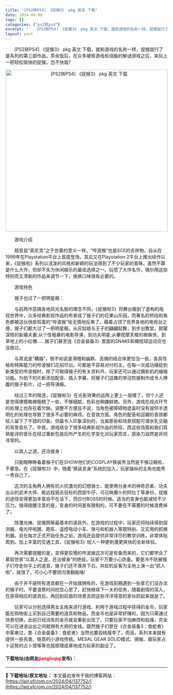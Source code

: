 ```yaml
---
title: "[PS2转PS4] 《捉猴3》 pkg 英文 下载"
date: 2024-04-08
tags: []
categories: ["ps2转ps4"]
excerpt: "　　[PS2转PS4] 《捉猴3》 pkg 英文 下载，就和游戏的名称一样，捉猴就行了是系列的第三部作品，茶余饭后，在众多硬核游戏和烧脑的解谜游戏之后，来玩上一把轻松愉快的捉猴，岂不快哉? 　　游戏介绍 　　超音鼠&ldquo;索尼克&rdquo;之于世嘉的意义一样，&ldquo;哔波猴&amp;rdquo&hellip;"
layout: post
---
```


 <p>　　[PS2转PS4] 《捉猴3》 pkg 英文 下载，就和游戏的名称一样，捉猴就行了是系列的第三部作品，茶余饭后，在众多硬核游戏和烧脑的解谜游戏之后，来玩上一把轻松愉快的捉猴，岂不快哉?</p> <p align="center"><img align="" border="0" src="https://lad.sfcrom.cn/wp-content/uploads/2024/04/20240408_6613f974bc703.jpg" width="503" alt="[PS2转PS4] 《捉猴3》 pkg 英文 下载" /></p> <p>　　游戏介绍</p> <p>　　超音鼠&ldquo;索尼克&rdquo;之于世嘉的意义一样，&ldquo;哔波猴&rdquo;也是SCE的吉祥物。自从在1999年在Playstation平台上首度登场，其后又在Playstation 2平台上推出续作以来，《捉猴啦》系列以活泼的风格和新颖的玩法得到了不少玩家的青睐。虽然不算是什么大作，但却不失为休闲娱乐的最佳选择之一。玩惯了大作名作，偶尔用这些特别而又清新的作品来调节一下，换换口味很有必要的。</p> <p>　　游戏特色</p> <p>　　猴子也过了一把明星瘾：</p> <p>　　与前两作恶搞各地风光名胜的理念不同，《捉猴啦3》将舞台搬到了虚构的电视世界中，众多经典影视作品的布景成了猴子们的花果山乐园，而著名的桥段和角色都被这伙俏皮捣蛋的&ldquo;哔波猴&rdquo;给无情地反串了。藉着占领了世界各地的电视台之便，猴子们都大过了一把明星瘾。从灰姑娘与王子的翩翩起舞，到步出教堂，甜蜜深情的新婚夫妻;从个性粗暴的电影导演，到功夫明星;从攀爬摩天楼的蜘蛛侠，到草地上的小红帽&hellip;&hellip;猴子们甚至连《合金装备3》里面的SNAKE和橄榄球运动员也没放过。</p> <p>　　与其说是&ldquo;糟蹋&rdquo;，倒不如说是滑稽和幽默、恶搞的结合体更恰当一些。各具性格和特殊能力的哔波猴们花招尽出。可都是不容易对付的主。在每一次成功捕捉到新类型的哔波猴时，除了可取得猴子的有关资料外，玩家还可以通过摄影机的编辑功能。为拍下的片断添加配音、插入字幕，将猴子们逗趣的举动剪接制作成令人捧腹的猴子影片，过一把导演瘾。</p> <p>　　经过三年的暌违，《捉猴啦3》在光影效果的运用上更上一层楼了，但个人还是觉得建模略微粗糙了一些，不够细腻，色彩也稍嫌鲜艳。另外，游戏在视点环节的处理上也存在着欠缺。调整不方便且不说，当角色被障碍物遮盖时没有提供半透明化的处理也导致了很多不必要的麻烦。在音效方面，角色的配音和逗趣的音效都给人留下了不错的印象。但最令人印象深刻的，当属那些和场景搭配可谓水乳交融的背景音乐了。毕竟，游戏结合了很多经典影视作品的桥段，而这些场面和我们耳熟能详的音乐在经过重新包装后所产生的化学变化对玩家而言，感染力自然是非同寻常的。</p> <p>　　以其人之道，还治彼身：</p> <p>　　只能眼睁睁看着猴子们在SHOW他们的COSPLAY换装秀当然是不够过瘾啦，不要急。在《捉猴啦3》中，随着&ldquo;换装变身&rdquo;系统的加入，玩家操纵的主角也能秀一秀自己了。</p> <p>　　这次的主角两人拥有抗火抗激光的幻想骑士、能使用分身术的神奇忍者、功夫出众的武术大师、能远程狙击目标的西部牛仔、可召唤魔仆的阿拉丁等身份，捉猴的途径变得更加丰富自不在话下，而应付BOSS的时候。适当的变身也能减轻不少压力。值得提醒注意的是，变身的时间是有限制的，可不要在不需要的时候浪费掉了。</p> <p>　　除激光棒、捉猴网等最基本的道具外，在游戏的过程中，玩家还将陆续得到探测器、电光呼啦圈、跑车、遥控电动小车、弹弓和机器人等既特别、又实用的抓猴利器。且在每次正式开始任务之前，游戏还会提供非常详尽的教学训练，非常体贴周到。加上丰富的交通工具，《捉猴啦3》给人一种更刺激更爽快的全新体验。</p> <p>　　再次需要提醒的是，变得更狡猾的哔波猴这次可是有备而来的，它们都学会了慕容世家&ldquo;以其人之道，还治彼身&rdquo;的绝技。玩家千万要小心防备。要是冷不防被猴子们夺走你手上的道具，猴子们还不落井下石，并趁机反客为主地上演一出&ldquo;抓人啦&rdquo;，就怪了。可小心不要阴沟里翻船咯!</p> <p>　　由于并不是所有道具都在一开始就拥有的，在游戏前期遇到一些拿它们没办法的猴子时。不要浪费时间挖空心思了，赶快继续下一关的任务，随着剧情的深入，在获得相应的道具后，再回到前面的场景去把这些洋洋得意的家伙抓起来就是了。</p> <p>　　玩家可以分别选择男女主角来进行游戏，利用于游戏过程中获得的金币，玩家能在购物街上买到自己需要的道具和物品。而金币也是非常好赚的，因为只需通过场景切换，此前已经消失的金币就会重新出现了，只要玩家不怕麻烦和枯燥，完全可以在进进出出之间就拥有大把的金钱。既然猴子们曾在《合金装备3：食蛇者》中客串过，那《合金装备3：食蛇者》当然也要投桃报李了。而且，系列本来就有提供一些另类，惬意的小游戏传统。MESAL GEAR SOLID模式、掷猴、替玩家占卜运势的占卜馆等等也就顺理成章地成为玩家的副业了。</p> <p><h4>下载地址(由网友<font color="red">jianglvqiqi</font>发布)：</h4></p> 

---
📖 **下载地址/原文地址：** 本文最初发布于我的博客网站：[https://lad.sfcrom.cn/2024/04/137752/](https://lad.sfcrom.cn/2024/04/137752/)
